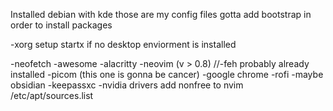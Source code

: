 Installed debian with kde
those are my config files
gotta add bootstrap in order to install packages


-xorg setup startx if no desktop enviorment is installed

-neofetch
-awesome
-alacritty
-neovim (v > 0.8)
//-feh probably already installed
-picom (this one is gonna be cancer)
-google chrome
-rofi
-maybe obsidian
-keepassxc
-nvidia drivers add nonfree to 
nvim /etc/apt/sources.list

